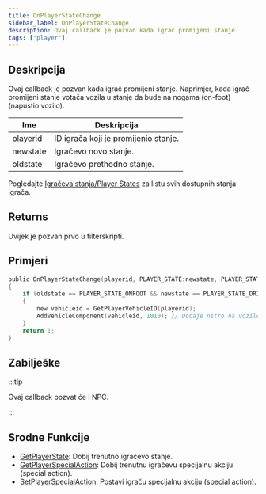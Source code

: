 ```yaml
---
title: OnPlayerStateChange
sidebar_label: OnPlayerStateChange
description: Ovaj callback je pozvan kada igrač promijeni stanje.
tags: ["player"]
---
```


## Deskripcija

Ovaj callback je pozvan kada igrač promijeni stanje. Naprimjer, kada igrač promijeni stanje votača vozila u stanje da bude na nogama (on-foot) (napustio vozilo).

| Ime      | Deskripcija                          |
| -------- | ------------------------------------ |
| playerid | ID igrača koji je promijenio stanje. |
| newstate | Igračevo novo stanje.                |
| oldstate | Igračevo prethodno stanje.           |

Pogledajte [Igračeva stanja/Player States](../resources/playerstates.md) za listu svih dostupnih stanja igrača.

## Returns

Uvijek je pozvan prvo u filterskripti.

## Primjeri

```c
public OnPlayerStateChange(playerid, PLAYER_STATE:newstate, PLAYER_STATE:oldstate)
{
    if (oldstate == PLAYER_STATE_ONFOOT && newstate == PLAYER_STATE_DRIVER) // Igrač ušao u vozilo kao vozač
    {
        new vehicleid = GetPlayerVehicleID(playerid);
        AddVehicleComponent(vehicleid, 1010); // Dodaje nitro na vozilo
    }
    return 1;
}
```

## Zabilješke

:::tip

Ovaj callback pozvat će i NPC.

:::

## Srodne Funkcije

- [GetPlayerState](../functions/GetPlayerState.md): Dobij trenutno igračevo stanje.
- [GetPlayerSpecialAction](../functions/GetPlayerSpecialAction.md): Dobij trenutnu igračevu specijalnu akciju (special action).
- [SetPlayerSpecialAction](../functions/SetPlayerSpecialAction.md): Postavi igraču specijalnu akciju (special action).
